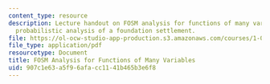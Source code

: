 ```yaml
---
content_type: resource
description: Lecture handout on FOSM analysis for functions of many variables and
  probabilistic analysis of a foundation settlement.
file: https://ol-ocw-studio-app-production.s3.amazonaws.com/courses/1-010-uncertainty-in-engineering-fall-2008/907c1e63a5f96afacc1141b465b3e6f8_app_14.pdf
file_type: application/pdf
resourcetype: Document
title: FOSM Analysis for Functions of Many Variables
uid: 907c1e63-a5f9-6afa-cc11-41b465b3e6f8
---
```

